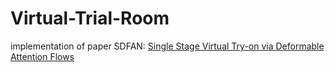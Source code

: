 # Virtual-Trial-Room
implementation of paper SDFAN: [Single Stage Virtual Try-on via Deformable Attention Flows](https://github.com/OFA-Sys/DAFlow)

